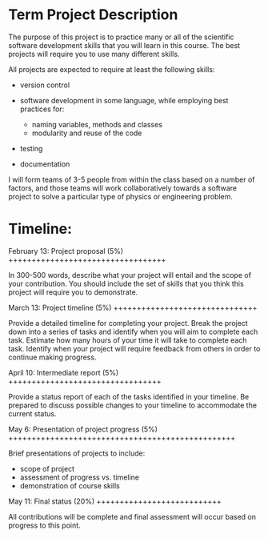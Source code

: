 # Term Project Description

The purpose of this project is to practice many or all of the scientific
software development skills that you will learn in this course.  The best
projects will require you to use many different skills.

All projects are expected to require at least the following skills:

* version control
* software development in some language, while employing best practices for:

  * naming variables, methods and classes
  * modularity and reuse of the code

* testing
* documentation

I will form teams of 3-5 people from within the class based on a number of
factors, and those teams will work collaboratively towards a software project
to solve a particular type of physics or engineering problem.


Timeline:
==========

February 13: Project proposal (5%)
++++++++++++++++++++++++++++++++++

In 300-500 words, describe what your project will entail and the scope of your
contribution.  You should include the set of skills that you think this
project will require you to demonstrate.

March 13: Project timeline (5%)
+++++++++++++++++++++++++++++++

Provide a detailed timeline for completing your project.  Break the project
down into a series of tasks and identify when you will aim to complete each
task.  Estimate how many hours of your time it will take to complete each
task.  Identify when your project will require feedback from others in order
to continue making progress.

April 10: Intermediate report (5%)
+++++++++++++++++++++++++++++++++

Provide a status report of each of the tasks identified in your timeline.  Be
prepared to discuss possible changes to your timeline to accommodate the
current status.

May 6: Presentation of project progress (5%)
+++++++++++++++++++++++++++++++++++++++++++++++++

Brief presentations of projects to include:

* scope of project
* assessment of progress vs. timeline
* demonstration of course skills

May 11: Final status (20%)
+++++++++++++++++++++++++++

All contributions will be complete and final assessment will occur based on
progress to this point.

